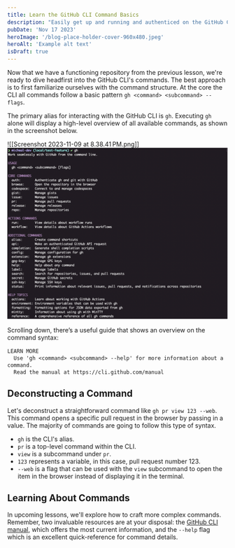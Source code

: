 ```yaml
---
title: Learn the GitHub CLI Command Basics
description: "Easily get up and running and authenticed on the GitHub CLI."
pubDate: 'Nov 17 2023'
heroImage: '/blog-place-holder-cover-960x480.jpeg'
heroAlt: 'Example alt text'
isDraft: true
---
```


Now that we have a functioning repository from the previous lesson, we're ready to dive headfirst into the GitHub CLI's commands. The best approach is to first familiarize ourselves with the command structure. At the core the CLI all commands follow a basic pattern `gh <command> <subcommand> --flags`.

The primary alias for interacting with the GitHub CLI is `gh`. Executing `gh` alone will display a high-level overview of all available commands, as shown in the screenshot below.

![[Screenshot 2023-11-09 at 8.38.41 PM.png]]
![example stuff](./assets/ghcli-3-gh-base-command.png)

Scrolling down, there’s a useful guide that shows an overview on the command syntax:

```shell
LEARN MORE
  Use 'gh <command> <subcommand> --help' for more information about a command.
  Read the manual at https://cli.github.com/manual
```

## Deconstructing a Command
Let's deconstruct a straightforward command like `gh pr view 123 --web`. This command opens a specific pull request in the browser by passing in a value. The majority of commands are going to follow this type of syntax.

- `gh` is the CLI's alias.
- `pr` is a top-level command within the CLI.
- `view` is a subcommand under `pr`.
- `123` represents a variable, in this case, pull request number 123.
- `--web` is a flag that can be used with the `view` subcommand to open the item in the browser instead of displaying it in the terminal.

## Learning About Commands
In upcoming lessons, we'll explore how to craft more complex commands. Remember, two invaluable resources are at your disposal: the [GitHub CLI manual](https://cli.github.com/manual), which offers the most current information, and the `--help` flag which is an excellent quick-reference for command details.